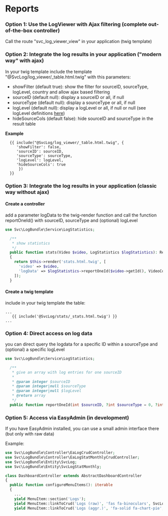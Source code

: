 # Reports

### Option 1: Use the LogViewer with Ajax filtering (complete out-of-the-box controller)

Call the route "svc_log_viewer_view" in your application (twig template)

### Option 2: Integrate the log results in your application ("modern way" with ajax)

In your twig template include the template "@SvcLog/log_viewer/_table.html.twig" with this parameters:
* showFilter (default true): show the filter for sourceID, sourceType, logLevel, country and allow ajax based filtering
* sourceID (default null): display a sourceID or all, if null
* sourceType (default null): display a sourceType or all, if null
* logLevel (default null): display a logLevel or all, if null or null (see logLevel definitions [here](usage.md))
* hideSourceCols (default false): hide sourceID and sourceType in the result table

**Example**

```twig
  {{ include("@SvcLog/log_viewer/_table.html.twig", {
     'showFilter': false, 
     'sourceID': sourceID, 
     'sourceType': sourceType, 
     'logLevel': logLevel, 
     'hideSourceCols': true
      }) 
  }}
```

### Option 3: Integrate the log results in your application (classic way without ajax)

#### Create a controller

add a parameter logData to the twig-render function and call the function reportOneId() with sourceID, sourceType and (optional) logLevel

```php
use Svc\LogBundle\Service\LogStatistics;

  /**
   * show statistics
   */
  public function stats(Video $video, LogStatistics $logStatistics): Response
  {
    return $this->render('stats.html.twig', [
      'video' => $video,
      'logData' => $logStatistics->reportOneId($video->getId(), VideoController::OBJ_TYPE_VIDEO)
    ]);    
  }
  ```

#### Create a twig template

include in your twig template the table:

```twig
...
   {{ include('@SvcLog/stats/_stats.html.twig') }}
...
```

### Option 4: Direct access on log data

you can direct query the logdata for a specific ID within a sourceType and (optional) a specific logLevel

```php
use Svc\LogBundle\Service\LogStatistics;

  /**
   * give an array with log entries for one sourceID
   *
   * @param integer $sourceID
   * @param integer|null $sourceType
   * @param integer|null $logLevel
   * @return array
   */
  public function reportOneId(int $sourceID, ?int $sourceType = 0, ?int $logLevel = EventLog::LEVEL_DATA): array 
```

### Option 5: Access via EasyAdmin (in development)

If you have EasyAdmin installed, you can use a small admin interface there (but only with raw data)

Example:<br/>
```php
use Svc\LogBundle\Controller\EaLogCrudController;
use Svc\LogBundle\Controller\EaLogStatMonthlyCrudController;
use Svc\LogBundle\Entity\SvcLog;
use Svc\LogBundle\Entity\SvcLogStatMonthly;

class DashboardController extends AbstractDashboardController
{
  public function configureMenuItems(): iterable
  {
    ...
    yield MenuItem::section('Logs');
    yield MenuItem::linkToCrud('Logs (raw)', 'fas fa-binoculars', SvcLog::class);
    yield MenuItem::linkToCrud('Logs (aggr.)', 'fa-solid fa-chart-pie', SvcLogStatMonthly::class);
```
